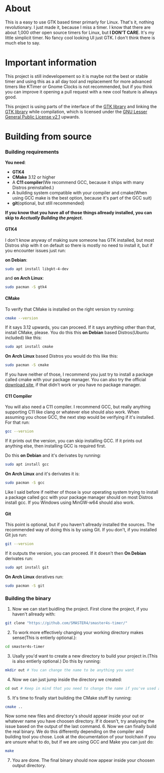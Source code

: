 # About
This is a easy to use GTK based timer primarly for Linux. That's it, nothing revolutionary.
I just made it, because I miss a timer.
I know that there are about 1,000 other open source timers for Linux, but **I DON'T CARE**.
It's my little simplicit timer. No fancy cool looking UI just GTK.
I don't think there is much else to say.

# Important information
This project is still indevelopement so it is maybe not the best or stable timer and using this as a all day tool and replacement for more advanced timers like KTimer or Gnome Clocks is not recommended, but if you think you can improve it opening a pull request with a new cool feature is allways good.

This project is using parts of the interface of the [GTK library](https://gtk.org/) and linking the [GTK library](https://gtk.org/) while compilation,
which is licensed under the [GNU Lesser General Public License v2.1](https://www.gnu.org/licenses/old-licenses/lgpl-2.1.html) upwards.

# Building from source

### Building requirements
**You need**:
+ **GTK4**
+ **CMake** 3.12 or higher
+ A **C11 compiler**(We recommend GCC, because it ships with many Distros preinstalled.)
+ A building system compatible with your compiler and cmake(When using GCC make is the best option, because it's part of the GCC suit)
+ **git**(optional, but still recommended)

**If you know that you have all of those things allready installed, you can skip to *Acctually Building the project*.**

#### GTK4
I don't know anyway of making sure someone has GTK installed,
but most Distros ship with it on default so there is mostly no need to install it,
but if you encounter issues just run:

**on Debian**:
```bash
sudo apt install libgkt-4-dev
```
and **on Arch Linux**:
```bash
sudo pacman -S gtk4
```

#### CMake
To verify that CMake is installed on the right version try running:
```bash
cmake --version
```
If it says 3.12 upwards, you can proceed. If it says anything other than that, install CMake, please.
You do this this **on Debian** based Distros(Ubuntu included) like this:
```bash
sudo apt install cmake
```
**On Arch Linux** based Distros you would do this like this:
```bash
sudo pacman -S cmake
```
If you have neither of those, I recommend you just try to install a package called cmake with your package manager.
You can also try the official [download site](https://cmake.org/download/), if that didn't work or you have no package manager.

#### C11 Compiler
You will also need a C11 compiler. I recommend GCC, but really anything supporting C11 like clang or whatever else should also work.
When assuming you chose GCC, the next step would be verifying if it's installed. For that run:
```bash
gcc --version
```
If it prints out the version, you can skip installing GCC.
If it prints out anything else, then installing GCC is required first.

Do this **on Debian** and it's derivates by running:
```bash
sudo apt install gcc
```
**On Arch Linux** and it's derivates it is:
```bash
sudo pacman -S gcc
```
Like I said before if neither of those is your operating system trying to install a package called gcc with your package manager should on most Distros install gcc.
If you Windows using MinGW-w64 should also work.

#### Git
This point is optional, but if you haven't allready installed the sources.
The recommended way of doing this is by using Git.
If you don't, if you installed Git jus run:
```bash
git --version
```
If it outputs the version, you can proceed. If it doesn't then
**On Debian** derivates run:
```bash
sudo apt install git
```
**On Arch Linux** deratives run:
```bash
sudo pacman -S git
```

### Building the binary
1. Now we can start buidling the project. First clone the project, if you haven't allready with:
```bash
git clone "https://github.com/SMASTER4/smaster4s-timer/"
```
2. To work more effectively changing your working directory makes sense(This is entierly optional.):
```bash
cd smaster4s-timer
```
3. Usally you'd want to create a new directory to build your project in.(This is also entierly optional.) Do this by running:
```bash
mkdir out # You can change the name to be anything you want
```
4. Now we can just jump inside the directory we created:
```bash
cd out # Keep in mind that you need to change the name if you've used a different name
```
5. It's time to finally start building the CMake stuff by running:
```bash
cmake ..
```
Now some new files and directory's should appear inside your out or whatever name you have choosen directory.
If it doesn't, try analysing the issue based on the output of the last command.
6. Now we can finally build the real binary. We do this differently depending on the compiler and building tool you chose.
Look at the documentation of your toolchain if you are unsure what to do, but if we are using GCC and Make you can just do:
```bash
make
```
7. You are done. The final binary should now appear inside your choosen output directory.
